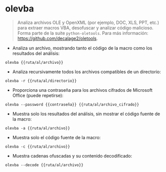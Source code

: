 # olevba

> Analiza archivos OLE y OpenXML (por ejemplo, DOC, XLS, PPT, etc.) para extraer macros VBA, desofuscar y analizar código malicioso.
> Forma parte de la suite `python-oletools`.
> Para más información: <https://github.com/decalage2/oletools>.

- Analiza un archivo, mostrando tanto el código de la macro como los resultados del análisis:

`olevba {{ruta/al/archivo}}`

- Analiza recursivamente todos los archivos compatibles de un directorio:

`olevba -r {{ruta/al/directorio}}`

- Proporciona una contraseña para los archivos cifrados de Microsoft Office (puede repetirse):

`olevba --password {{contraseña}} {{ruta/al/archivo_cifrado}}`

- Muestra solo los resultados del análisis, sin mostrar el código fuente de la macro:

`olevba -a {{ruta/al/archivo}}`

- Muestra solo el código fuente de la macro:

`olevba -c {{ruta/al/archivo}}`

- Muestra cadenas ofuscadas y su contenido decodificado:

`olevba --decode {{ruta/al/archivo}}`
